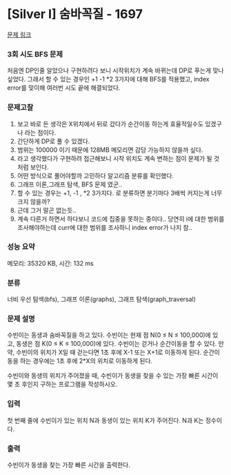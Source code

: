 # [Silver I] 숨바꼭질 - 1697 

[문제 링크](https://www.acmicpc.net/problem/1697) 

### 3회 시도 BFS 문제
처음엔 DP인줄 알았으나 구현하려다 보니 시작위치가 계속 바뀌는데 DP로 푸는게 맞나 싶었다.
그래서 할 수 있는 경우인 +1 -1 *2 3가지에 대해 BFS를 적용했고, index error를 맞이해 여러번 시도 끝에 해결되었다.

### 문제고찰
1. 보고 바로 든 생각은 X위치에서 뒤로 갔다가 순간이동 하는게 효율적일수도 있겠구나 라는 점이다.
2. 간단하게 DP로 풀 수 있겠다.
3. 범위는 100000 이기 때문에 128MB 메모리면 감당 가능하지 않을까 싶다.
4. 라고 생각했다가 구현하려 접근해보니 시작 위치도 계속 변하는 점이 문제가 될 것처럼 보인다.
5. 어떤 방식으로 풀어야할까 고민하다 알고리즘 분류를 확인했다.
6. 그래프 이론,그래프 탐색, BFS 문제 였군..
7. 할 수 있는 경우는 +1, -1 , *2 3가지다. 로 분류하면 분기마다 3배씩 커지는게 너무 크지 않을까?
8. 근데 그거 말곤 없는듯..
9. 계속 다른거 하면서 하다보니 코드에 집중을 못하는 중이다.. 당연히 i에 대한 범위를 조사해야하는데 curr에 대한 범위를 조사하니 index error가 나지 참..


### 성능 요약

메모리: 35320 KB, 시간: 132 ms

### 분류

너비 우선 탐색(bfs), 그래프 이론(graphs), 그래프 탐색(graph_traversal)

### 문제 설명

<p>수빈이는 동생과 숨바꼭질을 하고 있다. 수빈이는 현재 점 N(0 ≤ N ≤ 100,000)에 있고, 동생은 점 K(0 ≤ K ≤ 100,000)에 있다. 수빈이는 걷거나 순간이동을 할 수 있다. 만약, 수빈이의 위치가 X일 때 걷는다면 1초 후에 X-1 또는 X+1로 이동하게 된다. 순간이동을 하는 경우에는 1초 후에 2*X의 위치로 이동하게 된다.</p>

<p>수빈이와 동생의 위치가 주어졌을 때, 수빈이가 동생을 찾을 수 있는 가장 빠른 시간이 몇 초 후인지 구하는 프로그램을 작성하시오.</p>

### 입력 

 <p>첫 번째 줄에 수빈이가 있는 위치 N과 동생이 있는 위치 K가 주어진다. N과 K는 정수이다.</p>

### 출력 

 <p>수빈이가 동생을 찾는 가장 빠른 시간을 출력한다.</p>

